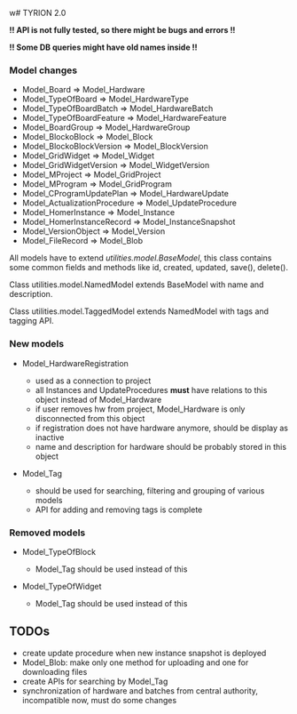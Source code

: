 w# TYRION 2.0

**!! API is not fully tested, so there might be bugs and errors !!**

**!! Some DB queries might have old names inside !!**

### Model changes

 - Model_Board => Model_Hardware
 - Model_TypeOfBoard => Model_HardwareType
 - Model_TypeOfBoardBatch => Model_HardwareBatch
 - Model_TypeOfBoardFeature => Model_HardwareFeature
 - Model_BoardGroup => Model_HardwareGroup
 - Model_BlockoBlock => Model_Block
 - Model_BlockoBlockVersion => Model_BlockVersion
 - Model_GridWidget => Model_Widget
 - Model_GridWidgetVersion => Model_WidgetVersion
 - Model_MProject => Model_GridProject
 - Model_MProgram => Model_GridProgram
 - Model_CProgramUpdatePlan => Model_HardwareUpdate
 - Model_ActualizationProcedure => Model_UpdateProcedure
 - Model_HomerInstance => Model_Instance
 - Model_HomerInstanceRecord => Model_InstanceSnapshot
 - Model_VersionObject => Model_Version
 - Model_FileRecord => Model_Blob
 
 All models have to extend *utilities.model.BaseModel*, this class contains <br> some common fields and methods
 like id, created, updated, save(), delete().
 
 Class utilities.model.NamedModel extends BaseModel with name and description.
 
 Class utilities.model.TaggedModel extends NamedModel with tags and tagging API.
 
### New models

 - Model_HardwareRegistration 
    - used as a connection to project
    - all Instances and UpdateProcedures **must** have relations to this object instead of Model_Hardware
    - if user removes hw from project, Model_Hardware is only disconnected from this object
    - if registration does not have hardware anymore, should be display as inactive
    - name and description for hardware should be probably stored in this object
    
 - Model_Tag
    - should be used for searching, filtering and grouping of various models
    - API for adding and removing tags is complete
 
### Removed models

 - Model_TypeOfBlock
    - Model_Tag should be used instead of this

 - Model_TypeOfWidget
    - Model_Tag should be used instead of this

## TODOs
 
 - create update procedure when new instance snapshot is deployed
 - Model_Blob: make only one method for uploading and one for downloading files
 - create APIs for searching by Model_Tag
 - synchronization of hardware and batches from central authority, incompatible now, must do some changes
